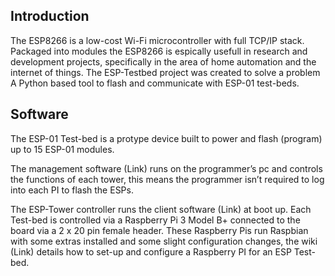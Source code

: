 ## Introduction

The ESP8266 is a low-cost Wi-Fi microcontroller with full TCP/IP stack. Packaged into modules the ESP8266 is espically usefull in research and development projects, specifically in the area of home automation and the internet of things. The ESP-Testbed project was created to solve a problem 
A Python based tool to flash and communicate with ESP-01 test-beds.

## Software

The ESP-01 Test-bed is a protype device built to power and flash (program) up to 15 ESP-01 modules. 

The management software (Link) runs on the programmer’s pc and controls the functions of each tower, this means the programmer isn’t required to log into each PI to flash the ESPs. 

The ESP-Tower controller runs the client software (Link) at boot up. Each Test-bed is controlled via a Raspberry Pi 3 Model B+ connected to the board via a 2 x 20 pin female header. These Raspberry Pis run Raspbian with some extras installed and some slight configuration changes, the wiki (Link) details how to set-up and configure a Raspberry PI for an ESP Test-bed.
